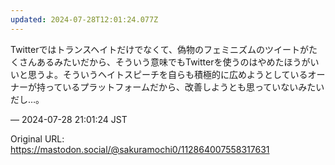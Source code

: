 ```yaml
---
updated: 2024-07-28T12:01:24.077Z
---
```


<p>Twitterではトランスヘイトだけでなくて、偽物のフェミニズムのツイートがたくさんあるみたいだから、そういう意味でもTwitterを使うのはやめたほうがいいと思うよ。そういうヘイトスピーチを自らも積極的に広めようとしているオーナーが持っているプラットフォームだから、改善しようとも思っていないみたいだし…。</p>

&mdash; 2024-07-28 21:01:24 JST

Original URL: https://mastodon.social/@sakuramochi0/112864007558317631
